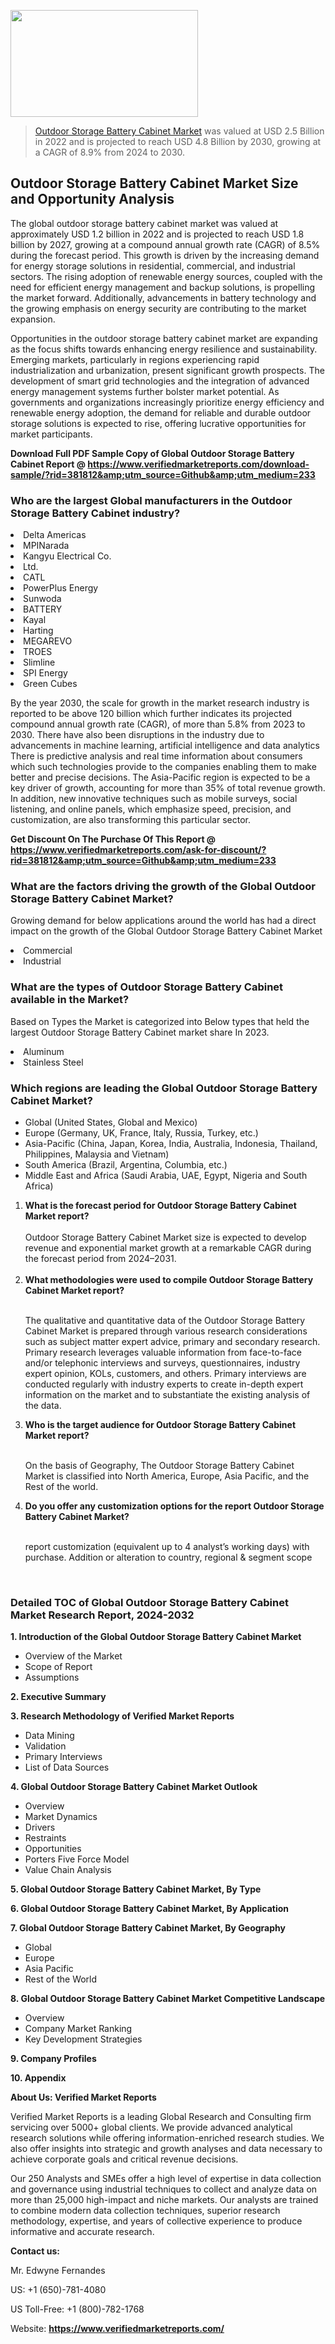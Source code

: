 <img src="https://ffe5etoiles.com/wp-content/uploads/2024/12/MST1-300x171.png" alt="" width="300" height="171" class="alignnone size-medium wp-image-20088" /><blockquote><p><p><a href="https://www.verifiedmarketreports.com/download-sample/?rid=381812&utm_source=Github&utm_medium=233" target="_blank">Outdoor Storage Battery Cabinet Market</a> was valued at USD 2.5 Billion in 2022 and is projected to reach USD 4.8 Billion by 2030, growing at a CAGR of 8.9% from 2024 to 2030.</p></blockquote><p><h2>Outdoor Storage Battery Cabinet Market Size and Opportunity Analysis</h2><p>The global outdoor storage battery cabinet market was valued at approximately USD 1.2 billion in 2022 and is projected to reach USD 1.8 billion by 2027, growing at a compound annual growth rate (CAGR) of 8.5% during the forecast period. This growth is driven by the increasing demand for energy storage solutions in residential, commercial, and industrial sectors. The rising adoption of renewable energy sources, coupled with the need for efficient energy management and backup solutions, is propelling the market forward. Additionally, advancements in battery technology and the growing emphasis on energy security are contributing to the market expansion.</p><p>Opportunities in the outdoor storage battery cabinet market are expanding as the focus shifts towards enhancing energy resilience and sustainability. Emerging markets, particularly in regions experiencing rapid industrialization and urbanization, present significant growth prospects. The development of smart grid technologies and the integration of advanced energy management systems further bolster market potential. As governments and organizations increasingly prioritize energy efficiency and renewable energy adoption, the demand for reliable and durable outdoor storage solutions is expected to rise, offering lucrative opportunities for market participants.</p></p><p class=""><strong>Download Full PDF Sample Copy of Global Outdoor Storage Battery Cabinet Report @ <a href="https://www.verifiedmarketreports.com/download-sample/?rid=381812&amp;utm_source=Github&amp;utm_medium=233" target="_blank">https://www.verifiedmarketreports.com/download-sample/?rid=381812&amp;utm_source=Github&amp;utm_medium=233</a></strong></p><h3 id="" class="">Who are the largest Global manufacturers in the Outdoor Storage Battery Cabinet industry?</h3><p><li>Delta Americas</li><li> MPINarada</li><li> Kangyu Electrical Co.</li><li> Ltd.</li><li> CATL</li><li> PowerPlus Energy</li><li> Sunwoda</li><li> BATTERY</li><li> Kayal</li><li> Harting</li><li> MEGAREVO</li><li> TROES</li><li> Slimline</li><li> SPI Energy</li><li> Green Cubes</li></p><div class=""><div class="" dir="" data-message-author-role="" data-message-id="" data-message-model-slug=""><div class=""><div class=""><div class=""><div class="" dir="" data-message-author-role="" data-message-id="" data-message-model-slug=""><div class=""><div class=""><p>By the year 2030, the scale for growth in the market research industry is reported to be above 120 billion which further indicates its projected compound annual growth rate (CAGR), of more than 5.8% from 2023 to 2030. There have also been disruptions in the industry due to advancements in machine learning, artificial intelligence and data analytics There is predictive analysis and real time information about consumers which such technologies provide to the companies enabling them to make better and precise decisions. The Asia-Pacific region is expected to be a key driver of growth, accounting for more than 35% of total revenue growth. In addition, new innovative techniques such as mobile surveys, social listening, and online panels, which emphasize speed, precision, and customization, are also transforming this particular sector.</p><p><strong>Get Discount On The Purchase Of This Report @&nbsp; <a href="https://www.verifiedmarketreports.com/ask-for-discount/?rid=381812&amp;utm_source=Github&amp;utm_medium=233" target="_blank">https://www.verifiedmarketreports.com/ask-for-discount/?rid=381812&amp;utm_source=Github&amp;utm_medium=233</a></strong></p></div></div></div></div></div></div></div></div><h3 id="" class="">What are the factors driving the growth of the Global Outdoor Storage Battery Cabinet Market?</h3><p id="" class="">Growing demand for below applications around the world has had a direct impact on the growth of the Global Outdoor Storage Battery Cabinet Market</p><p id="" class=""><li>Commercial</li><li> Industrial</li></p><h3 id="" class="">What are the types of Outdoor Storage Battery Cabinet available in the Market?</h3><p id="" class="">Based on Types the Market is categorized into Below types that held the largest Outdoor Storage Battery Cabinet market share In 2023.</p><p id="" class=""><li>Aluminum</li><li> Stainless Steel</li></p><h3 id="" class="">Which regions are leading the Global Outdoor Storage Battery Cabinet Market?</h3><ul><li>Global (United States, Global and Mexico)</li><li>Europe (Germany, UK, France, Italy, Russia, Turkey, etc.)</li><li>Asia-Pacific (China, Japan, Korea, India, Australia, Indonesia, Thailand, Philippines, Malaysia and Vietnam)</li><li>South America (Brazil, Argentina, Columbia, etc.)</li><li>Middle East and Africa (Saudi Arabia, UAE, Egypt, Nigeria and South Africa)</li></ul><p><ol><li><strong>What is the forecast period for Outdoor Storage Battery Cabinet Market report?<br /></strong><br /><span data-sheets-root="1" data-sheets-value="{&quot;1&quot;:2,&quot;2&quot;:&quot;XXXX size is expected to develop revenue and exponential market growth at a remarkable CAGR during the forecast period from 2024&ndash;2030.&quot;}" data-sheets-userformat="{&quot;2&quot;:12674,&quot;4&quot;:{&quot;1&quot;:2,&quot;2&quot;:16776960},&quot;10&quot;:2,&quot;11&quot;:0,&quot;15&quot;:&quot;Arial&quot;,&quot;16&quot;:12}">Outdoor Storage Battery Cabinet Market size is expected to develop revenue and exponential market growth at a remarkable CAGR during the forecast period from 2024&ndash;2031.</span><br /><br /></li><li><strong>What methodologies were used to compile Outdoor Storage Battery Cabinet Market report?<br /><br /></strong><p>The qualitative and quantitative data of the&nbsp;Outdoor Storage Battery Cabinet Market is prepared through various research considerations such as subject matter expert advice, primary and secondary research. Primary research leverages valuable information from face-to-face and/or telephonic interviews and surveys, questionnaires, industry expert opinion, KOLs, customers, and others. Primary interviews are conducted regularly with industry experts to create in-depth expert information on the market and to substantiate the existing analysis of the data.&nbsp;</p></li><li><strong>Who is the target audience for Outdoor Storage Battery Cabinet Market report?<br /><br /></strong><p>On the basis of Geography, The&nbsp;Outdoor Storage Battery Cabinet Market is classified into North America, Europe, Asia Pacific, and the Rest of the world.</p></li><li><strong>Do you offer any customization options for the report Outdoor Storage Battery Cabinet Market?<br /><br /></strong><p>report customization (equivalent up to 4 analyst&rsquo;s working days) with purchase. Addition or alteration to country, regional &amp; segment scope</p><p>&nbsp;</p></li></ol></p><h3 id="" class="">Detailed TOC of Global Outdoor Storage Battery Cabinet Market Research Report, 2024-2032</h3><p id="" class=""><strong>1. Introduction of the Global Outdoor Storage Battery Cabinet Market</strong></p><ul><li>Overview of the Market</li><li>Scope of Report</li><li>Assumptions</li></ul><p id="" class=""><strong>2. Executive Summary</strong></p><p id="" class=""><strong>3. Research Methodology of&nbsp;Verified Market Reports</strong></p><ul><li>Data Mining</li><li>Validation</li><li>Primary Interviews</li><li>List of Data Sources</li></ul><p id="" class=""><strong>4. Global Outdoor Storage Battery Cabinet Market Outlook</strong></p><ul><li>Overview</li><li>Market Dynamics</li><li>Drivers</li><li>Restraints</li><li>Opportunities</li><li>Porters Five Force Model</li><li>Value Chain Analysis</li></ul><p id="" class=""><strong>5. Global Outdoor Storage Battery Cabinet Market, By&nbsp;Type</strong></p><p id="" class=""><strong>6. Global Outdoor Storage Battery Cabinet Market, By Application</strong></p><p id="" class=""><strong>7. Global Outdoor Storage Battery Cabinet Market, By Geography</strong></p><ul><li>Global</li><li>Europe</li><li>Asia Pacific</li><li>Rest of the World</li></ul><p id="" class=""><strong>8. Global Outdoor Storage Battery Cabinet Market Competitive Landscape</strong></p><ul><li>Overview</li><li>Company Market Ranking</li><li>Key Development Strategies</li></ul><p id="" class=""><strong>9. Company Profiles</strong></p><p id="" class=""><strong>10. Appendix</strong></p><p id="" class=""><strong>About Us: Verified Market Reports</strong></p><p id="" class="">Verified Market Reports is a leading Global Research and Consulting firm servicing over 5000+ global clients. We provide advanced analytical research solutions while offering information-enriched research studies. We also offer insights into strategic and growth analyses and data necessary to achieve corporate goals and critical revenue decisions.</p><p id="" class="">Our 250 Analysts and SMEs offer a high level of expertise in data collection and governance using industrial techniques to collect and analyze data on more than 25,000 high-impact and niche markets. Our analysts are trained to combine modern data collection techniques, superior research methodology, expertise, and years of collective experience to produce informative and accurate research.</p><p id="" class=""><strong>Contact us:</strong></p><p id="" class="">Mr. Edwyne Fernandes</p><p id="" class="">US: +1 (650)-781-4080</p><p id="" class="">US Toll-Free: +1 (800)-782-1768</p><p id="" class="">Website: <a target="" data-test-app-aware-link=""><strong>https://www.verifiedmarketreports.com/</strong></a></p>
